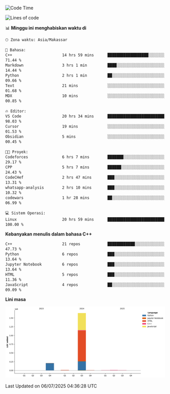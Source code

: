 <!--START_SECTION:waka-->
![Code Time](http://img.shields.io/badge/Code%20Time-314%20hrs-blue)

![Lines of code](https://img.shields.io/badge/Sejak%20Hello%20World%20aku%20telah%20menulis-1.9%20million%20baris%20kode-blue)

📊 **Minggu ini menghabiskan waktu di** 

```text
🕑︎ Zona waktu: Asia/Makassar

💬 Bahasa: 
C++                      14 hrs 59 mins      ██████████████████░░░░░░░   71.44 % 
Markdown                 3 hrs 1 min         ████░░░░░░░░░░░░░░░░░░░░░   14.44 % 
Python                   2 hrs 1 min         ██░░░░░░░░░░░░░░░░░░░░░░░   09.66 % 
Text                     21 mins             ░░░░░░░░░░░░░░░░░░░░░░░░░   01.68 % 
MDX                      10 mins             ░░░░░░░░░░░░░░░░░░░░░░░░░   00.85 % 

🔥 Editor: 
VS Code                  20 hrs 34 mins      █████████████████████████   98.03 % 
Cursor                   19 mins             ░░░░░░░░░░░░░░░░░░░░░░░░░   01.53 % 
Obsidian                 5 mins              ░░░░░░░░░░░░░░░░░░░░░░░░░   00.45 % 

🐱‍💻 Proyek: 
Codeforces               6 hrs 7 mins        ███████░░░░░░░░░░░░░░░░░░   29.17 % 
CPP                      5 hrs 7 mins        ██████░░░░░░░░░░░░░░░░░░░   24.43 % 
CodeCHef                 2 hrs 47 mins       ███░░░░░░░░░░░░░░░░░░░░░░   13.31 % 
whatsapp-analysis        2 hrs 10 mins       ███░░░░░░░░░░░░░░░░░░░░░░   10.32 % 
codewars                 1 hr 28 mins        ██░░░░░░░░░░░░░░░░░░░░░░░   06.99 % 

💻 Sistem Operasi: 
Linux                    20 hrs 59 mins      █████████████████████████   100.00 % 
```

**Kebanyakan menulis dalam bahasa C++** 

```text
C++                      21 repos            ████████████░░░░░░░░░░░░░   47.73 % 
Python                   6 repos             ███░░░░░░░░░░░░░░░░░░░░░░   13.64 % 
Jupyter Notebook         6 repos             ███░░░░░░░░░░░░░░░░░░░░░░   13.64 % 
HTML                     5 repos             ███░░░░░░░░░░░░░░░░░░░░░░   11.36 % 
JavaScript               4 repos             ██░░░░░░░░░░░░░░░░░░░░░░░   09.09 % 
```



**Lini masa**

![Lines of Code chart](https://raw.githubusercontent.com/yusuf601/yusuf601/main/assets/bar_graph.png)


 Last Updated on 06/07/2025 04:36:28 UTC
<!--END_SECTION:waka-->

